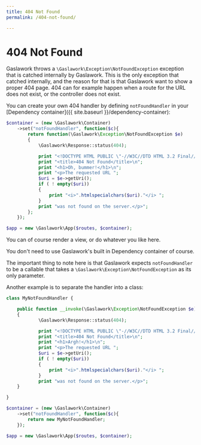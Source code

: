 ```yaml
---
title: 404 Not Found
permalink: /404-not-found/

---
```

# 404 Not Found

Gaslawork throws a `\Gaslawork\Exception\NotFoundException` exception that is catched internally by Gaslawork. This is the only exception that catched internally, and the reason for that is that Gaslawork want to show a proper 404 page. 404 can for example happen when a route for the URL does not exist, or the controller does not exist.

You can create your own 404 handler by defining `notFoundHandler` in your [Dependency container]({{ site.baseurl }}/dependency-container):

```php
$container = (new \Gaslawork\Container)
    ->set("notFoundHandler", function($c){
        return function(\Gaslawork\Exception\NotFoundException $e)
        {
            \Gaslawork\Response::status(404);

            print "<!DOCTYPE HTML PUBLIC \"-//W3C//DTD HTML 3.2 Final//EN\">\n";
            print "<title>404 Not Found</title>\n";
            print "<h1>Oh, bummer!</h1>\n";
            print "<p>The requested URL ";
            $uri = $e->getUri();
            if ( ! empty($uri))
            {
                print "<i>".htmlspecialchars($uri)."</i> ";
            }
            print "was not found on the server.</p>";    
        };
    });

$app = new \Gaslawork\App($routes, $container);
```

You can of course render a view, or do whatever you like here. 

You don't need to use Gaslawork's built in Dependency container of course. 

The important thing to note here is that Gaslawork expects `notFoundHandler` to be a callable that takes a `\Gaslawork\Exception\NotFoundException` as its only parameter.

Another example is to separate the handler into a class:

```php
class MyNotFoundHandler {

	public function __invoke(\Gaslawork\Exception\NotFoundException $e)
	{
            \Gaslawork\Response::status(404);

            print "<!DOCTYPE HTML PUBLIC \"-//W3C//DTD HTML 3.2 Final//EN\">\n";
            print "<title>404 Not Found</title>\n";
            print "<h1>Argh!</h1>\n";
            print "<p>The requested URL ";
            $uri = $e->getUri();
            if ( ! empty($uri))
            {
                print "<i>".htmlspecialchars($uri)."</i> ";
            }
            print "was not found on the server.</p>";
	}

}
```

```php
$container = (new \Gaslawork\Container)
    ->set("notFoundHandler", function($c){
        return new MyNotFoundHandler;
    });

$app = new \Gaslawork\App($routes, $container);
```

